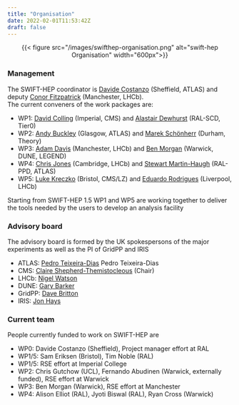 ```yaml
---
title: "Organisation"
date: 2022-02-01T11:53:42Z
draft: false
---
```

<center> {{< figure src="/images/swifthep-organisation.png" alt="swift-hep Organisation" width="600px">}} </center>

### Management 
The SWIFT-HEP coordinator is [Davide Costanzo](mailto:davide.costanzo@cern.ch) (Sheffield, ATLAS) 
and deputy [Conor Fitzpatrick](mailto:conor.fitzpatrick@cern.ch) (Manchester, LHCb). <br>
The current conveners of the work packages are:

* WP1: [David Colling](mailto:d.colling@imperial.ac.uk) (Imperial, CMS) and [Alastair Dewhurst](mailto:alastair.dewhurst@stfc.ac.uk)  (RAL-SCD, Tier0)
* WP2: [Andy Buckley](mailto:Andy.Buckley@glasgow.ac.uk) (Glasgow, ATLAS) and [Marek Sch&ouml;nherr](mailto:marek.schoenherr@cern.ch) (Durham, Theory) 
* WP3: [Adam Davis](mailto:adam.davis@cern.ch) (Manchester, LHCb) and [Ben Morgan](mailto:Ben.Morgan@warwick.ac.uk) (Warwick, DUNE, LEGEND)
* WP4: [Chris Jones](mailto:jonesc@hep.phy.cam.ac.uk ) (Cambridge, LHCb) and [Stewart Martin-Haugh](stewart.martin-haugh@cern.ch) (RAL-PPD, ATLAS) 
* WP5: [Luke Kreczko](mailto:l.kreczko@bristol.ac.uk) (Bristol, CMS/LZ) and [Eduardo Rodrigues](eduardo.rodrigues@cern.ch) (Liverpool, LHCb)

Starting from SWIFT-HEP 1.5 WP1 and WP5 are working together to deliver the tools needed by the users to develop an analysis facility

### Advisory board 
The advisory board is formed by the UK spokespersons of the major experiments as well as the PI of GridPP and IRIS

* ATLAS: [Pedro Teixeira-Dias](pedro.teixeira-dias@rhul.ac.uk ) Pedro Teixeira-Dias
* CMS: [Claire Shepherd-Themistocleous](mailto:Claire.Shepherd@stfc.ac.uk)  (Chair)
* LHCb: [Nigel Watson](mailto:nigel.watson@cern.ch)
* DUNE: [Gary Barker](mailto:g.j.barker@warwick.ac.uk)
* GridPP: [Dave Britton](mailto:david.britton@glasgow.ac.uk)
* IRIS: [Jon Hays](mailto:j.hays@qmul.ac.uk)

### Current team 
People currently funded to work on SWIFT-HEP are
* WP0:   Davide Costanzo (Sheffield), Project manager effort at RAL
* WP1/5: Sam Eriksen (Bristol), Tim Noble (RAL)
* WP1/5: RSE effort at Imperial College
* WP2:   Chris Gutchow (UCL), Fernando Abudinen (Warwick, externally funded), RSE effort at Warwick
* WP3:   Ben Morgan (Warwick), RSE effort at Manchester
* WP4:   Alison Elliot (RAL), Jyoti Biswal (RAL), Ryan Cross (Warwick)

